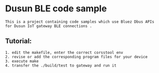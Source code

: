 # Dusun BLE code sample  
	This is a project containing code samples which use Bluez Dbus APIs for Dusun IoT gateway BLE connections .  

## Tutorial:  
	1. edit the makefile, enter the correct corsstool env  
	2. revise or add the corresponding program files for your device 
	3. execute make  
	4. transfer the ./build/test to gateway and run it  

### 
